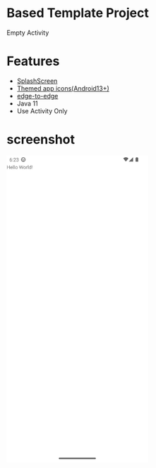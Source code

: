 # Based Template Project
Empty Activity

# Features
- [SplashScreen](https://github.com/LeoAndo/android12-splash-screen)
- [Themed app icons(Android13+)](https://github.com/LeoAndo/android-themed-icon-samples)
- [edge-to-edge](https://developer.android.com/develop/ui/views/layout/edge-to-edge)
- Java 11
- Use Activity Only

# screenshot

<img src="capture.png" width=320 />
